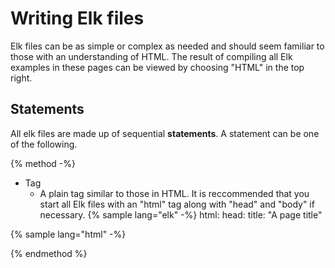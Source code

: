 # Writing Elk files
Elk files can be as simple or complex as needed and should seem familiar to those with an understanding of HTML. The result of compiling all Elk examples in these pages can be viewed by choosing "HTML" in the top right.

## Statements
All elk files are made up of sequential **statements**. A statement can be one of the following.

{% method -%}
* Tag
    * A plain tag similar to those in HTML. It is reccommended that you start all Elk files with an "html" tag along with "head" and "body" if necessary.
{% sample lang="elk" -%}
html: head: title: "A page title"

{% sample lang="html" -%}
<html>
    <head>
        <title>A page title</title>
    </head>
</html>
{% endmethod %}

